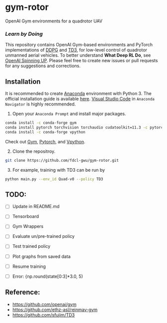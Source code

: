 # gym-rotor

OpenAI Gym environments for a quadrotor UAV

### ***Learn by Doing***

This repository contains OpenAI Gym-based environments and PyTorch implementations of [DDPG](https://arxiv.org/abs/1509.02971) and [TD3](https://arxiv.org/abs/1802.09477), for low-level control of quadrotor unmanned aerial vehicles. 
To better understand **What Deep RL Do**, see [OpenAI Spinning UP](https://spinningup.openai.com/en/latest/index.html).
Please feel free to create new issues or pull requests for any suggestions and corrections. 


## Installation
It is recommended to create [Anaconda](https://www.anaconda.com/) environment with Python 3.
The official installation guide is available [here](https://docs.anaconda.com/anaconda/install/).
[Visual Studio Code](https://code.visualstudio.com/) in ``Anaconda Navigator`` is highly recommended.

1. Open your ``Anaconda Prompt`` and install major packages.
```bash
conda install -c conda-forge gym 
conda install pytorch torchvision torchaudio cudatoolkit=11.3 -c pytorch 
conda install -c conda-forge vpython
```
Check out [Gym](https://anaconda.org/conda-forge/gym), [Pytorch](https://pytorch.org/), and [Vpython](https://anaconda.org/conda-forge/vpython).

2. Clone the repositroy.
```bash
git clone https://github.com/fdcl-gwu/gym-rotor.git
```

3. For example, training with TD3 can be run by
```bash
python main.py --env_id Quad-v0 --policy TD3
```


## TODO:
- [ ] Update in README.md
- [ ] Tensorboard
- [ ] Gym Wrappers
- [ ] Evaluate un/pre-trained policy
- [ ] Test trained policy
- [ ] Plot graphs from saved data
- [ ] Resume training
- [ ] Error: {np.round(state[0:3]*3.0, 5)


## Reference:
- https://github.com/openai/gym
- https://github.com/ethz-asl/reinmav-gym
- https://github.com/sfujim/TD3